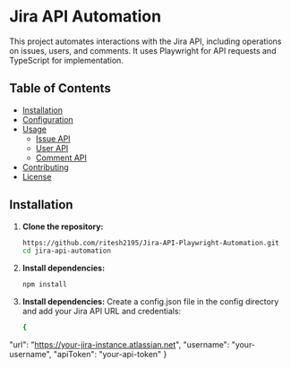 # Jira API Automation

This project automates interactions with the Jira API, including operations on issues, users, and comments. It uses Playwright for API requests and TypeScript for implementation.

## Table of Contents

- [Installation](#installation)
- [Configuration](#configuration)
- [Usage](#usage)
  - [Issue API](#issue-api)
  - [User API](#user-api)
  - [Comment API](#comment-api)
- [Contributing](#contributing)
- [License](#license)

## Installation

1. **Clone the repository:**

   ```bash
   https://github.com/ritesh2195/Jira-API-Playwright-Automation.git
   cd jira-api-automation
2. **Install dependencies:**

   ```bash
   npm install
3. **Install dependencies:**
  Create a config.json file in the config directory and add your Jira API URL and credentials:
   ```bash
   {
  "url": "https://your-jira-instance.atlassian.net",
  "username": "your-username",
  "apiToken": "your-api-token"
}
